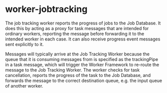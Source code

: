 # worker-jobtracking
The job tracking worker reports the progress of jobs to the Job Database. It does this by acting as a proxy for task messages that are intended for ordinary workers, reporting the message before forwarding it to the intended worker in each case. It can also receive progress event messages sent explicitly to it.

Messages will typically arrive at the Job Tracking Worker because the queue that it is consuming messages from is specified as the trackingPipe in a task message, which will trigger the Worker Framework to re-route the message to the Job Tracking Worker. The worker checks for task cancellation, reports the progress of the task to the Job Database, and forwards the message to the correct destination queue, e.g. the input queue of another worker.
